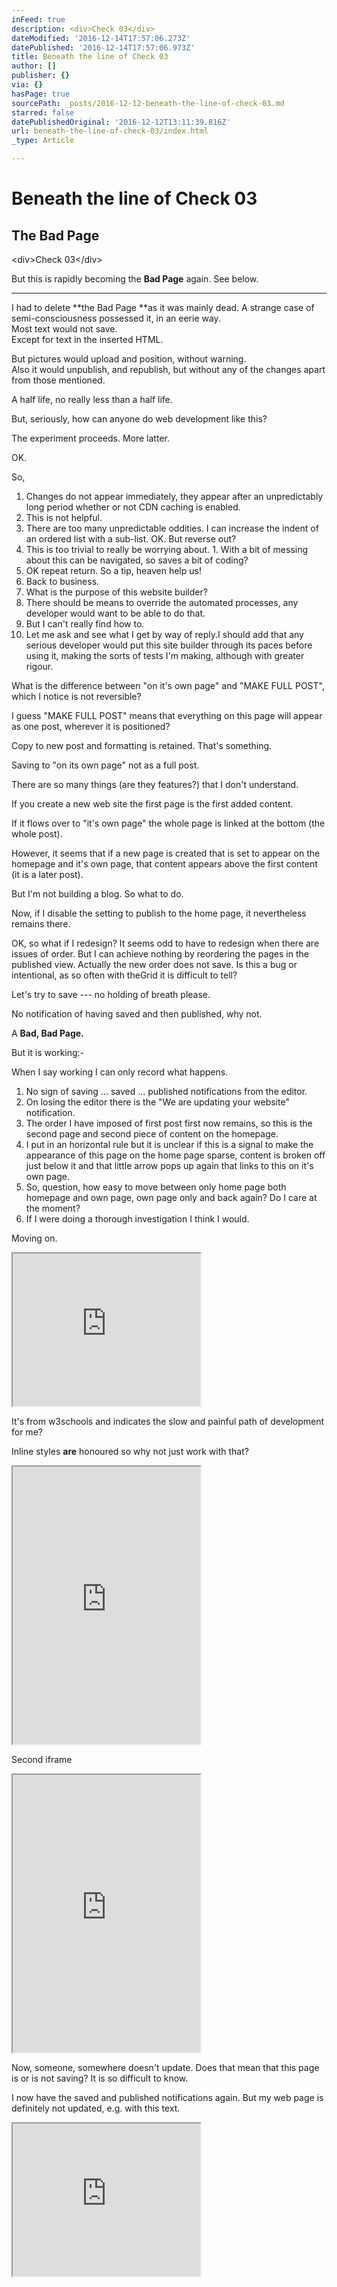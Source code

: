 ```yaml
---
inFeed: true
description: <div>Check 03</div>
dateModified: '2016-12-14T17:57:06.273Z'
datePublished: '2016-12-14T17:57:06.973Z'
title: Beneath the line of Check 03
author: []
publisher: {}
via: {}
hasPage: true
sourcePath: _posts/2016-12-12-beneath-the-line-of-check-03.md
starred: false
datePublishedOriginal: '2016-12-12T13:11:39.816Z'
url: beneath-the-line-of-check-03/index.html
_type: Article

---
```

# **Beneath the line of Check 03**

## **The Bad Page**

<div\>Check 03</div\>

But this is rapidly becoming the **Bad Page** again. See below.

---

I had to delete **the Bad Page **as it was mainly dead. A strange case of semi-consciousness possessed it, in an eerie way.  
Most text would not save.  
Except for text in the inserted HTML.

But pictures would upload and position, without warning.  
Also it would unpublish, and republish, but without any of the changes apart from those mentioned.

A half life, no really less than a half life.

But, seriously, how can anyone do web development like this?

The experiment proceeds. More latter.

OK.

So,

1. Changes do not appear immediately, they appear after an unpredictably long period whether or not CDN caching is enabled.
  1. This is not helpful.
  2. There are too many unpredictable oddities. I can increase the indent of an ordered list with a sub-list. OK. But reverse out?
  3. This is too trivial to really be worrying about.
    1. With a bit of messing about this can be navigated, so saves a bit of coding?
2. OK repeat return. So a tip, heaven help us!
3. Back to business.
  1. What is the purpose of this website builder?
  2. There should be means to override the automated processes, any developer would want to be able to do that.
  3. But I can't really find how to.
4. Let me ask and see what I get by way of reply.I should add that any serious developer would put this site builder through its paces before using it, making the sorts of tests I'm making, although with greater rigour.

What is the difference between "on it's own page" and "MAKE FULL POST", which I notice is not reversible?

I guess "MAKE FULL POST" means that everything on this page will appear as one post, wherever it is positioned?

Copy to new post and formatting is retained. That's something.

Saving to "on its own page" not as a full post.

There are so many things (are they features?) that I don't understand.

If you create a new web site the first page is the first added content.

If it flows over to "it's own page" the whole page is linked at the bottom (the whole post).

However, it seems that if a new page is created that is set to appear on the homepage and it's own page, that content appears above the first content (it is a later post).

But I'm not building a blog. So what to do.

Now, if I disable the setting to publish to the home page, it nevertheless remains there.

OK, so what if I redesign? It seems odd to have to redesign when there are issues of order. But I can achieve nothing by reordering the pages in the published view. Actually the new order does not save. Is this a bug or intentional, as so often with theGrid it is difficult to tell?

Let's try to save --- no holding of breath please.

No notification of having saved and then published, why not.

A **Bad, Bad Page.**

But it is working:-

When I say working I can only record what happens.

1. No sign of saving ... saved ... published notifications from the editor.
2. On losing the editor there is the "We are updating your website" notification.
3. The order I have imposed of first post first now remains, so this is the second page and second piece of content on the homepage.
4. I put in an horizontal rule but it is unclear if this is a signal to make the appearance of this page on the home page sparse, content is broken off just below it and that little arrow pops up again that links to this on it's own page.
5. So, question, how easy to move between only home page both homepage and own page, own page only and back again? Do I care at the moment?
  1. If I were doing a thorough investigation I think I would.

Moving on.

<iframe src="https://the-grid.github.io/ed-userhtml/?g=eJw1j8FSwzAMRO_9ip2eoYFya0xuHBi48gFObGINiuSxlZb-PQ6F287qzb6RC3RGtSvH5_3op6-56CrhflLWchq5Nf0tXxJZ7LMPgWQ-HR_yd78fdoBLx-FdJai4rsWtyX8FqMJSxOQzmWdMZFfoJ15kZi_hgFf7Rxathqx5ZV3rDST5vXxI8wa8NWvQ5Q4XsgSPJVrRrNyGBb5Evw3rORY8PmEhZtr8kvy4EVYPrsvDznXt3eEHs2lU1A" height="244" style=""></iframe>

It's from w3schools and indicates the slow and painful path of development for me?

Inline styles **are** honoured so why not just work with that?

<iframe src="https://the-grid.github.io/ed-userhtml/?g=eJydU01PwzAMvfdXWOXQTYhEXKHrBRAXPg4cEYes8dqILC5JOkCI_47TtWwCBBKnuHl-fvZzWraodJWVcjyXpF_5sMY9gke7yM26Ix9zaD2uFnkbYxdOpIytCUd98KIxse2XwhBfYeONPqpDkMZpfBFtXNscMnKWlGauctriFccz3KCL8xzIoffkJ-wifUygrLKs1GYDhrk1uagMZ-dVKfmyAgZD7U0Xqwxg1bs6GnKwrzGHN4YAmBvIorDUzIoEoYbtVCdQwCGgiMo3GEUacX46cKQEZdHHGeTHgkMLDZEWOQz4-3fJsfUfNQcMkgnGNX9KT7rbPHAUIfRdinGvgVJO0-_7ALBRrJSWtwBNdb9mK8VTj_71Di3WkXssEny_v9uHYpRO5OQ0k5if8sQ25TSbXLn0agnnt9ew8rSG3Z6LsNP7rIWWy4wFv3Zx0KK1lJSH9E9yeoBCdR06fdYay3u0orb8UG5I4yz6Hudjt79VF89edf8vvnO3lMMf8QGesAZv" height="444" style=""></iframe>

Second iframe

<iframe src="https://the-grid.github.io/ed-userhtml/?g=eJyVUj1v2zAQ3f0rLuogG4VIoGNie2mLLv0YOhYdKPIsMaV4LEk5NYr-9x5tKXYStEE2Su_eB98R1klHG_J2AbAbvc6WPPTKG4cfSZklruA3QwCafCKHwlG3rAuEBuwQKOZrqOE1oMgqdphFH3G3ujlypATlMOYlVG8EHx10REZUcMT_PLV8HyPFf3geMXDsbH33rPXse5oDTxnSGMoZLwKs5Xz7xbpVCaEobKo-55CupQzkDp3NgmInNbGSR5-TrLawvmoaSGqPCfIhcKAraJrS4VQnpKg31R22Z9ptkg--G2czisF6cZuq7WUSZ_0PiOg2U_rqUazc29SMKQrO1o-tsMS_sIvWNDol2aXUWG_wl-jz4CpYkC-tMf9irXuOsKqAo5RaZ2zq_wTKkuX8OgD2ivsv2TZgSI8DT4mfI8bDV3SoMzPrAn-7jP69nhZSyLzPzCTmlzlxGrlZzG_lQ1QtvPvyCXaRBnh4jTqdPef5IomO1Sbdx2Fe9egclQAz416iJXMQKgT05m1vHRfihHbcxmcyuMxxxNWU-78O4i6qcG_wcvnz1v8CnNkoww" height="444" style=""></iframe>

Now, someone, somewhere doesn't update. Does that mean that this page is or is not saving? It is so difficult to know.

I now have the saved and published notifications again. But my web page is definitely not updated, e.g. with this text.

<iframe src="https://the-grid.github.io/ed-userhtml/?g=eJwlzDEOgCAMBdCrGHZgN8hdFLBtImr6S-LxNXF9w0uy69rbBC2LY7Mbc4zGAj-ggcR4bEGujxqpVF-ASICXs7YnsPXD5fQf-QUqJxu3" height="244" style=""></iframe>